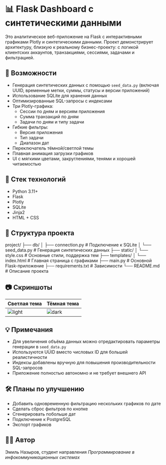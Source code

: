 # 📊 Flask Dashboard с синтетическими данными

Это аналитическое веб-приложение на Flask с интерактивными графиками Plotly и синтетическими данными. Проект демонстрирует архитектуру, близкую к реальному бизнес-проекту: с логикой клиентских аккаунтов, транзакциями, сессиями, задачами и фильтрацией.

## 🚀 Возможности

- Генерация синтетических данных с помощью `seed_data.py` (включая UUID, временные метки, суммы, статусы и версии приложений)
- Использование SQLite для хранения данных
- Оптимизированные SQL-запросы с индексами
- Три Plotly-графика:
  - Сессии по дням и версиям приложения
  - Сумма транзакций по дням
  - Задачи по дням и типу задачи
- Гибкие фильтры:
  - Версия приложения
  - Тип задачи
  - Диапазон дат
- Переключатель тёмной/светлой темы
- Плавная анимация загрузки графиков
- UI с мягкими цветами, закруглениями, тенями и хорошей читаемостью

## 🧱 Стек технологий

- Python 3.11+
- Flask
- Plotly
- SQLite
- Jinja2
- HTML + CSS

## 📁 Структура проекта

project/
├── db/
│   ├── connection.py         # Подключение к SQLite
│   └── seed_data.py          # Генерация синтетических данных
├── static/
│   └── style.css             # Основные стили, поддержка тем
├── templates/
│   └── index.html            # Главная страница с графиками
├── main.py                   # Основной Flask-приложение
├── requirements.txt          # Зависимости
└── README.md                 # Описание проекта

## 📷 Скриншоты

| Светлая тема | Тёмная тема |
|-------------|-------------|
| ![light](https://github.com/user-attachments/assets/5415b4e0-afe0-4d37-ac11-faa83e01fcb7) | ![dark](https://github.com/user-attachments/assets/6f49d2ff-3001-438d-bffd-ba1063a0be3c) 



## 💡 Примечания

- Для увеличения объёма данных можно отредактировать параметры генерации в `seed_data.py`
- Используются UUID вместо числовых ID для большей реалистичности
- Индексы добавлены вручную для повышения производительности SQL-запросов
- Приложение полностью автономно и не требует внешнего API

## 🛠️ Планы по улучшению

- Добавить одновременную фильтрацию нескольких графиков по дате
- Сделать сброс фильтров по кнопке
- Сгенерировать побольше дат
- Подключение к PostgreSQL
- Экспорт графиков

## 🧑‍💻 Автор

Эмиль Назыров, студент направления *Программирование в инфокоммуникационных системах*  
